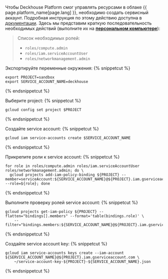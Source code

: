 Чтобы Deckhouse Platform смог управлять ресурсами в облаке {{ page.platform_name[page.lang] }}, необходимо создать сервисный аккаунт. Подробная инструкция по этому действию доступна в [документации](/ru/documentation/v1/modules/030-cloud-provider-gcp/environment.html). Здесь мы представим краткую последовательность необходимых действий (выполните их на **[персональном компьютере](step2.html#процесс-установки)**):

> Список необходимых ролей:
> - `roles/compute.admin`
> - `roles/iam.serviceAccountUser`
> - `roles/networkmanagement.admin`

Экспортируйте переменные окружения:
{% snippetcut %}
```shell
export PROJECT=sandbox
export SERVICE_ACCOUNT_NAME=deckhouse
```
{% endsnippetcut %}

Выберите project:
{% snippetcut %}
```shell
gcloud config set project $PROJECT
```
{% endsnippetcut %}

Создайте service account:
{% snippetcut %}
```shell
gcloud iam service-accounts create $SERVICE_ACCOUNT_NAME
```
{% endsnippetcut %}

Прикрепите роли к service account:
{% snippetcut %}
```shell
for role in roles/compute.admin roles/iam.serviceAccountUser roles/networkmanagement.admin; do \
  gcloud projects add-iam-policy-binding ${PROJECT} --member=serviceAccount:${SERVICE_ACCOUNT_NAME}@${PROJECT}.iam.gserviceaccount.com --role=${role}; done
```
{% endsnippetcut %}

Выполните проверку ролей service account:
{% snippetcut %}
```shell
gcloud projects get-iam-policy ${PROJECT} --flatten="bindings[].members" --format='table(bindings.role)' \
    --filter="bindings.members:${SERVICE_ACCOUNT_NAME}@${PROJECT}.iam.gserviceaccount.com"
```
{% endsnippetcut %}

Создайте service account key:
{% snippetcut %}
```shell
gcloud iam service-accounts keys create --iam-account ${SERVICE_ACCOUNT_NAME}@${PROJECT}.iam.gserviceaccount.com \
    ~/service-account-key-${PROJECT}-${SERVICE_ACCOUNT_NAME}.json
```
{% endsnippetcut %}
